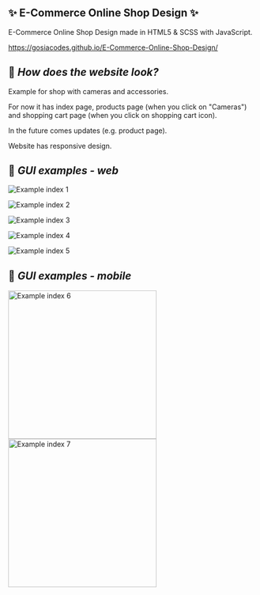 ## ✨  E-Commerce Online Shop Design ✨
E-Commerce Online Shop Design made in HTML5 &amp; SCSS with JavaScript.

https://gosiacodes.github.io/E-Commerce-Online-Shop-Design/

## :pushpin: _How does the website look?_

Example for shop with cameras and accessories.

For now it has index page, products page (when you click on "Cameras") and shopping cart page (when you click on shopping cart icon).

In the future comes updates (e.g. product page).

Website has responsive design.

## :pushpin: _GUI examples - web_

![Example index 1](/img/Online_Shop_1.png)

![Example index 2](/img/Online_Shop_2.png)

![Example index 3](/img/Online_Shop_3.png)

![Example index 4](/img/Online_Shop_4.png)

![Example index 5](/img/Online_Shop_5.png)

## :pushpin: _GUI examples - mobile_

<img src="/img/Online_Shop_6.png" width="300" height="auto" alt="Example index 6"/>

<img src="/img/Online_Shop_7.png" width="300" height="auto" alt="Example index 7"/>

